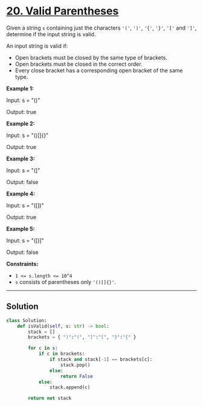 # [20. Valid Parentheses](https://leetcode.com/problems/valid-parentheses/description/)

Given a string <code>s</code> containing just the characters <code>'('</code>, <code>')'</code>, <code>'{'</code>, <code>'}'</code>, <code>'['</code> and <code>']'</code>, determine if the input string is valid.

An input string is valid if:

- Open brackets must be closed by the same type of brackets.
- Open brackets must be closed in the correct order.
- Every close bracket has a corresponding open bracket of the same type.

**Example 1:** 

<div class="example-block">
Input: s = "()"

Output: true

**Example 2:** 

<div class="example-block">
Input: s = "()[]{}"

Output: true

**Example 3:** 

<div class="example-block">
Input: s = "(]"

Output: false

**Example 4:** 

<div class="example-block">
Input: s = "([])"

Output: true

**Example 5:** 

<div class="example-block">
Input: s = "([)]"

Output: false

**Constraints:** 

- <code>1 <= s.length <= 10^4</code>
- <code>s</code> consists of parentheses only <code>'()[]{}'</code>.

---

## Solution

```python
class Solution:
    def isValid(self, s: str) -> bool:
        stack = []
        brackets = { ")":"(", "]":"[", "}":"{" }

        for c in s:
            if c in brackets:
                if stack and stack[-1] == brackets[c]:
                    stack.pop()
                else:
                    return False
            else:
                stack.append(c)

        return not stack
```